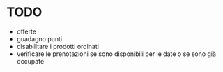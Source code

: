 # TODO

- offerte
- guadagno punti
- disabilitare i prodotti ordinati
- verificare le prenotazioni se sono disponibili per le date o se sono già occupate
